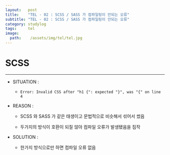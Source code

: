 ```yaml
---
layout:   post
title:    "TEL - 02 : SCSS / SASS 가 컴파일링이 안되는 오류"
subtitle: "TEL - 02 : SCSS / SASS 가 컴파일링이 안되는 오류"
category: studylog
tags:     tel
image:
  path:    /assets/img/tel/tel.jpg
---
```

<!-- more -->
# SCSS  
---  

* SITUATION :  

  * `Error: Invalid CSS after "h1 {": expected "}", was "{" on line 4`

* REASON :  

  * SCSS 와 SASS 가 같은 태생이고 문법적으로 비슷해서 섞어서 썼음

  * 두가지의 방식이 호환이 되질 않아 컴파일 오류가 발생됐음을 짐작

* SOLUTION :

  * 한가지 방식으로만 하면 컴파일 오류 없음